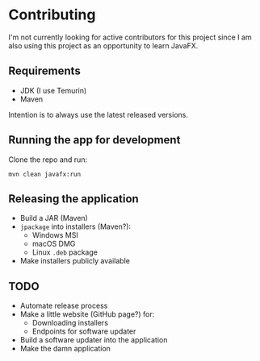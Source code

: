 # Contributing

I'm not currently looking for active contributors for this project since I am also using this project as an opportunity
to learn JavaFX.

## Requirements

- JDK (I use Temurin)
- Maven

Intention is to always use the latest released versions.

## Running the app for development

Clone the repo and run:

```shell
mvn clean javafx:run
```

## Releasing the application

- Build a JAR (Maven)
- `jpackage` into installers (Maven?):
    - Windows MSI
    - macOS DMG
    - Linux `.deb` package
- Make installers publicly available

## TODO

- Automate release process
- Make a little website (GitHub page?) for:
  - Downloading installers
  - Endpoints for software updater
- Build a software updater into the application
- Make the damn application
